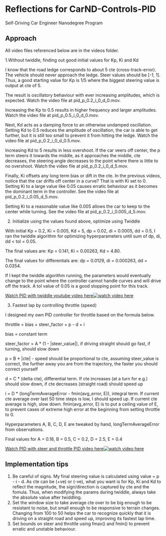 # Reflections for CarND-Controls-PID 
Self-Driving Car Engineer Nanodegree Program

## Approach

All video files referenced below are in the videos folder.

1.Without twiddle, finding out good initial values for Kp, Ki and Kd

I know that the road ledge corresponds to about 5 cte (cross-track-error). The vehicle 
should never approach the ledge. Steer values should be [-1, 1]. Thus, a good 
starting value for Kp is 1/5 where the biggest steering value is output at cte of 5.

The result is oscillatory behaviour with ever increasing amplitudes, which is expected.
Watch the video file at pid_p_0.2_i_0_d_0.mov.

Increasing the Kp to 0.5 results in higher frequency and larger amplitudes.
Watch the video file at pid_p_0.5_i_0_d_0.mov.

Next, Kd acts as a damping force to an otherwise undamped oscillation. Setting Kd to 
0.5 reduces the amplitude of oscillation, the car is able to get further,
but it is still too small to prevent it from hitting the ledge.
Watch the video file at pid_p_0.2_i_0_d_0.5.mov.

Increasing Kd to 5 results in less overshoot. If the car veers off center, the p term
steers it towards the middle, as it approaches the middle, cte decreases, the steering
angle decreases to the point where there is little to no overshoot.
Watch the video file at pid_p_0.2_i_0_d_5.mov.

Finally, Ki offsets any long term bias or dift in the cte. In the previous videos,   
notice that the car drifts off center in a curve? That is with Ki set to 0.
Setting Ki to a large value like 0.05 causes erratic behaviour as it becomes the
dominant term in the controller.
See the video file at pid_p_0.2_i_0.05_d_5.mov.

Setting Ki to a reasonable value like 0.005 allows the car to keep to the center
while turning.
See the video file at pid_p_0.2_i_0.005_d_5.mov.

2. Initialize using the values found above, optimize using Twiddle

With initial Kp = 0.2, Ki = 0.005, Kd = 5, dp = 0.02, di = 0.0005, dd = 0.5,
I ran the twiddle algorithm for optimizing hyperparameters until sum of dp, di, dd <
tol = 0.05. 

The final values are: Kp = 0.141, Ki = 0.00263, Kd = 4.80.

The final values for differentials are: dp = 0.0129, di = 0.000263, dd = 0.0354.

If I kept the twiddle algorithm running, the parameters would eventually change to
the point where the controller cannot handle curves and will drive off the track.
A tol value of 0.05 is a good stopping point for this track.


[Watch PID with twiddle youtube video here![watch video here](https://img.youtube.com/vi/w0rLFDO_GqY/0.jpg)](https://youtu.be/w0rLFDO_GqY)


3. Fastest lap by controlling throttle (speed)

I designed my own PID controller for throttle based on the formula below.

throttle = bias + steer_factor + p - d + i

bias = constant term

steer_factor = A * (1 - |steer_value|), if driving straight should go fast, if turning, should slow down

p = B * |cte| - speed should be proportional to cte, assuming steer_value is correct, the further away 
you are from the trajectory, the faster you should correct yourself

d = C * (delta cte), differential term. If cte increases (at a turn for e.g.) should slow down, 
if cte decreases (straight road) should speed up

i = D * (longTermAverageError - fmin(avg_error, E)), integral term. If current cte average over last 50 time steps is low, 
I should speed up. If current cte average is high, slow down. 
fmin(avg_error, E) is to put a ceiling value of E, to prevent cases of extreme high error at the beginning from setting throttle to 0.

Hyperparameters A, B, C, D, E are tweaked by hand, longTermAverageError from observations.

Final values for A = 0.18, B = 0.5, C = 0.2, D = 2.5, E = 0.4

[Watch PID with steer and throttle PID video here![watch video here](https://img.youtube.com/vi/eYKSPCYi4fA/0.jpg)](https://youtu.be/eYKSPCYi4fA)


## Implementation tips

1. Be careful of signs. My final steering value is calculated using value = p - i - d.
As cte can be (+ve) or (-ve), what you want is for Kp, Ki and Kd to reflect the magnitude, 
the sign/direction is captured by cte and the fomula. Thus, when modifying the params during twiddle,
always take the absolute value after twiddling.
2. Set the window size to take average cte over to be big enough to be resistant to noise, but small enough to
be responsive to terrain changes. Changing from 100 to 50 helps the car to recognize quickly that it is driving
on a straight road and speed up, improving its fastest lap time. 
3. Set bounds on steer and throttle using fmax() and fmin() to prevent erratic and unstable behaviour.

